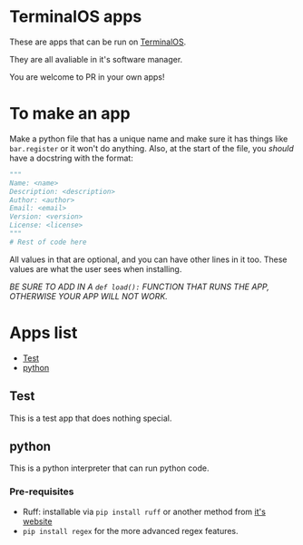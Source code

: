 # TerminalOS apps
These are apps that can be run on [TerminalOS](https://github.com/Tsunami014/TerminalOS).

They are all avaliable in it's software manager.

You are welcome to PR in your own apps!

# To make an app
Make a python file that has a unique name and make sure it has things like `bar.register` or it won't do anything. Also, at the start of the file, you *should* have a docstring with the format:
```python
"""
Name: <name>
Description: <description>
Author: <author>
Email: <email>
Version: <version>
License: <license>
"""
# Rest of code here
```
All values in that are optional, and you can have other lines in it too. These values are what the user sees when installing.

*BE SURE TO ADD IN A `def load():` FUNCTION THAT RUNS THE APP, OTHERWISE YOUR APP WILL NOT WORK.*

# Apps list
- [Test](#test)
- [python](#python)

## Test
This is a test app that does nothing special.

## python
This is a python interpreter that can run python code.

### Pre-requisites
- Ruff: installable via `pip install ruff` or another method from [it's website](https://docs.astral.sh/ruff/installation/)
- `pip install regex` for the more advanced regex features.
